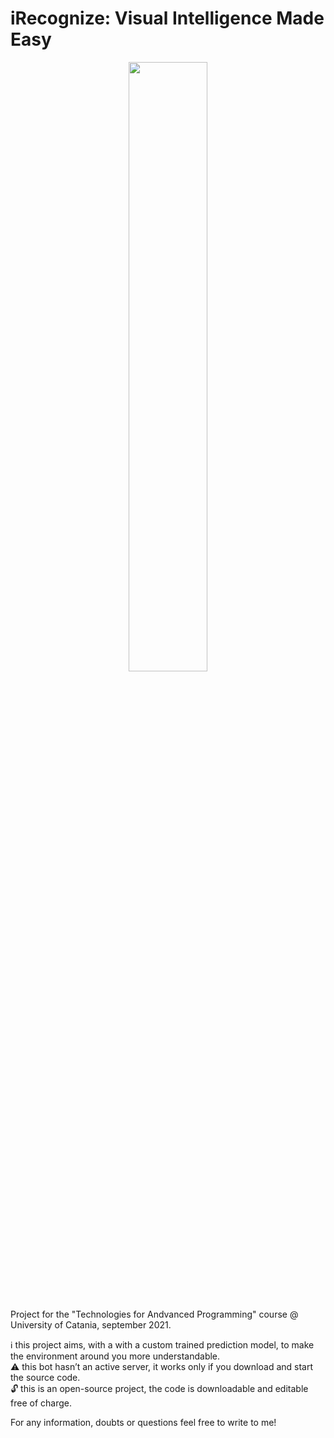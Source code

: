 # iRecognize: Visual Intelligence Made Easy
<p align="center">
  <img src="https://user-images.githubusercontent.com/55694345/134716978-c51f82f2-92d4-419b-8dbf-bfb1e0646eb6.png" width=50% height=50% />
</p><br>

Project for the "Technologies for Andvanced Programming" course @ University of Catania, september 2021.<br>

ℹ️ this project aims, with a with a custom trained prediction model, to make the environment around you more understandable. <br>
⚠️ this bot hasn’t an active server, it works only if you download and start the source code. <br>
🔓 this is an open-source project, the code is downloadable and editable free of charge. <br>

For any information, doubts or questions feel free to write to me!

